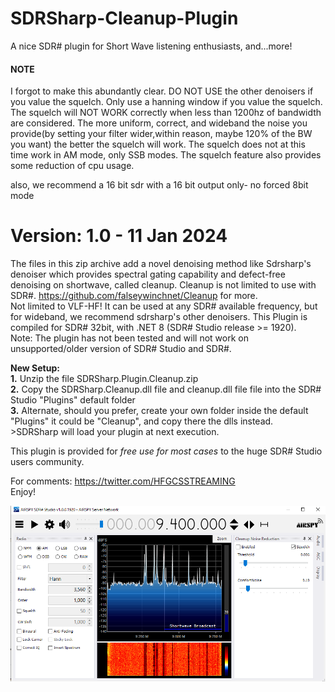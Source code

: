 # SDRSharp-Cleanup-Plugin


A nice SDR# plugin for Short Wave listening enthusiasts, and...more!

#### NOTE
I forgot to make this abundantly clear.
DO NOT USE the other denoisers if you value the squelch. Only use a hanning window if you value the squelch.
The squelch will NOT WORK correctly when less than 1200hz of bandwidth are considered.
The more uniform, correct, and wideband the noise you provide(by setting your filter wider,within reason, maybe 120% of the BW you want)
the better the squelch will work. The squelch does not at this time work in AM mode, only SSB modes.
The squelch feature also provides some reduction of cpu usage.

also, we recommend a 16 bit sdr with a 16 bit output only- no forced 8bit mode 

# Version: 1.0 - 11 Jan 2024 


The files in this zip archive add a novel denoising method like Sdrsharp's denoiser which provides spectral gating capability and defect-free denoising on shortwave, called cleanup. Cleanup is not limited to use with SDR#. https://github.com/falseywinchnet/Cleanup for more.
<br>Not limited to VLF-HF! It can be used at any SDR# available frequency, but for wideband, we recommend sdrsharp's other denoisers.
This Plugin is compiled for SDR# 32bit, with .NET 8 (SDR# Studio release >= 1920).
<br>Note: The plugin has not been tested and will not work on unsupported/older version of SDR# Studio and SDR#.


**New Setup:**
<br>**1.** Unzip the file SDRSharp.Plugin.Cleanup.zip
<br>**2.** Copy the SDRSharp.Cleanup.dll file and cleanup.dll file file into the SDR# Studio "Plugins" default folder
<br>**3.** Alternate, should you prefer, create your own folder inside the default "Plugins" it could be "Cleanup", and copy there the dlls instead.
<br>>SDRSharp will load your plugin at next execution.


This plugin is provided for *free use for most cases* to the huge SDR# Studio users community.<br>

For comments: https://twitter.com/HFGCSSTREAMING
<br>Enjoy!

![Screenshot](https://github.com/falseywinchnet/PyITD/blob/main/screenshot.png)
